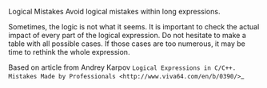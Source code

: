 Logical Mistakes
Avoid logical mistakes within long expressions. 

Sometimes, the logic is not what it seems. It is important to check the actual impact of every part of the logical expression. Do not hesitate to make a table with all possible cases. If those cases are too numerous, it may be time to rethink the whole expression. 

<?php 

// Always false
if ($a != 1 || $a != 2) { } 

// $a == 1 is useless
if ($a == 1 || $a != 2) {}

// Always false
if ($a == 1 && $a == 2) {}

// $a != 2 is useless
if ($a == 1 && $a != 2) {}

?>

Based on article from Andrey Karpov  `Logical Expressions in C/C++. Mistakes Made by Professionals <http://www.viva64.com/en/b/0390/>`_

